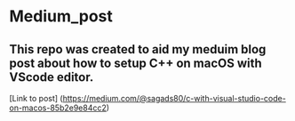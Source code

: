 # Medium_post
## This repo was created to aid my meduim blog post about how to setup C++ on macOS with VScode editor.
[Link to post] (https://medium.com/@sagads80/c-with-visual-studio-code-on-macos-85b2e9e84cc2)
